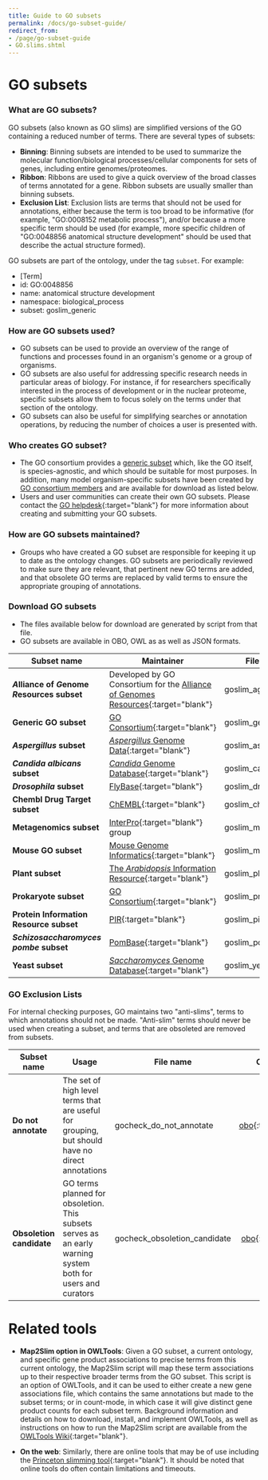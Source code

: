 ```yaml
---
title: Guide to GO subsets
permalink: /docs/go-subset-guide/
redirect_from: 
- /page/go-subset-guide
- GO.slims.shtml
---
```


# GO subsets

### What are GO subsets?
 GO subsets (also known as GO slims) are simplified versions of the GO containing a reduced number of terms. There are several types of subsets: 
+ **Binning**: Binning subsets are intended to be used to summarize the molecular function/biological processes/cellular components for sets of genes, including entire genomes/proteomes.
+ **Ribbon**: Ribbons are used to give a quick overview of the broad classes of terms annotated for a gene. Ribbon subsets are usually smaller than binning subsets.
+ **Exclusion List**: Exclusion lists are terms that should not be used for annotations, either because the term is too broad to be informative (for example, "GO:0008152 metabolic process"), and/or because a more specific term should be used (for example, more specific children of "GO:0048856 anatomical structure development" should be used that describe the actual structure formed).

GO subsets are part of the ontology, under the tag `subset`. For example:
 + [Term]
 + id: GO:0048856
 + name: anatomical structure development
 + namespace: biological_process
 + subset: goslim_generic
  
### How are GO subsets used?

+ GO subsets can be used to provide an overview of the range of functions and processes found in an organism's genome or a group of organisms. 
+ GO subsets are also useful for addressing specific research needs in particular areas of biology. For instance, if for researchers specifically interested in the process of development or in the nuclear proteome, specific subsets allow them to focus solely on the terms under that section of the ontology.
+ GO subsets can also be useful for simplifying searches or annotation operations, by reducing the number of choices a user is presented with.

### Who creates GO subset?
+ The GO consortium provides a [generic subset](https://current.geneontology.org/ontology/subsets/goslim_generic.obo) which, like the GO itself, is species-agnostic, and which should be suitable for most purposes. In addition, many model organism-specific subsets have been created by [GO consortium members](/docs/go-consortium/) and are available for download as listed below.
+ Users and user communities can create their own GO subsets. Please contact the [GO helpdesk](http://help.geneontology.org/){:target="blank"} for more information about creating and submitting your GO subsets.

### How are GO subsets maintained?
+ Groups who have created a GO subset are responsible for keeping it up to date as the ontology changes. GO subsets are periodically reviewed to make sure they are relevant, that pertinent new GO terms are added, and that obsolete GO terms are replaced by valid terms to ensure the appropriate grouping of annotations.

### Download GO subsets
+ The files available below for download are generated by script from that file. 
+ GO subsets are available in OBO, OWL as as well as JSON formats.

|**Subset name**|**Maintainer**|**File name**|**OBO format**|**OWL format**|**json format**|**tsv format**|
|------------------|-------------|-------------|-------------|------------|-------------|-------------|
|***A*lliance of *G*enome *R*esources subset**|Developed by GO Consortium for the [Alliance of Genomes Resources](https://www.alliancegenome.org/){:target="blank"} |goslim_agr  |[obo](https://current.geneontology.org/ontology/subsets/goslim_agr.obo){:target="blank"}  |[owl](https://current.geneontology.org/ontology/subsets/goslim_agr.owl){:target="blank"}  |[json](https://current.geneontology.org/ontology/subsets/goslim_agr.json){:target="blank"}  | [tsv](https://current.geneontology.org/ontology/subsets/goslim_agr.tsv){:target="blank"}  |
|**Generic GO subset**|[GO Consortium](https://help.geneontology.org/){:target="blank"} |goslim_generic|[obo](https://current.geneontology.org/ontology/subsets/goslim_generic.obo){:target="blank"} | [owl](https://current.geneontology.org/ontology/subsets/goslim_generic.owl){:target="blank"}  |[json](https://current.geneontology.org/ontology/subsets/goslim_generic.json){:target="blank"}  |[tsv](https://current.geneontology.org/ontology/subsets/goslim_generic.tsv){:target="blank"}  |
|*__Aspergillus__* **subset**|[_Aspergillus_ Genome Data](http://www.aspgd.org/){:target="blank"} |goslim_aspergillus|[obo](https://current.geneontology.org/ontology/subsets/goslim_aspergillus.obo){:target="blank"}  |[owl](https://current.geneontology.org/ontology/subsets/goslim_aspergillus.owl){:target="blank"}  |[json](https://current.geneontology.org/ontology/subsets/goslim_aspergillus.json){:target="blank"}  |[tsv](https://current.geneontology.org/ontology/subsets/goslim_aspergillus.tsv){:target="blank"}  |
|*__Candida albicans__* **subset**|[_Candida_ Genome Database](http://www.candidagenome.org/){:target="blank"} |goslim_candida|[obo](https://current.geneontology.org/ontology/subsets/goslim_candida.obo){:target="blank"} |[owl](https://current.geneontology.org/ontology/subsets/goslim_candida.owl){:target="blank"}  |[json](https://current.geneontology.org/ontology/subsets/goslim_candida.json){:target="blank"}  |[tsv](https://current.geneontology.org/ontology/subsets/goslim_candida.tsv){:target="blank"}  |
|*__Drosophila__* **subset**|[FlyBase](http://www.flybase.org/){:target="blank"} |goslim_drosophila|[obo](https://current.geneontology.org/ontology/subsets/goslim_drosophila.obo){:target="blank"} |[owl](https://current.geneontology.org/ontology/subsets/goslim_drosophila.owl){:target="blank"}  |[json](https://current.geneontology.org/ontology/subsets/goslim_drosophila.json){:target="blank"}  |[tsv](https://current.geneontology.org/ontology/subsets/goslim_drosophila.tsv){:target="blank"}  |
|**Chembl Drug Target subset**|[ChEMBL](https://www.ebi.ac.uk/chembl/){:target="blank"} |goslim_chembl|[obo](https://current.geneontology.org/ontology/subsets/goslim_chembl.obo){:target="blank"} |[owl](https://current.geneontology.org/ontology/subsets/goslim_chembl.owl){:target="blank"}  |[json](https://current.geneontology.org/ontology/subsets/goslim_chembl.json){:target="blank"} |[tsv](https://current.geneontology.org/ontology/subsets/goslim_chembl.tsv){:target="blank"} |
|**Metagenomics subset**|[InterPro](http://www.ebi.ac.uk/interpro/){:target="blank"}  group|goslim_metagenomic|[obo](https://current.geneontology.org/ontology/subsets/goslim_metagenomics.obo){:target="blank"} | [owl](https://current.geneontology.org/ontology/subsets/goslim_metagenomics.owl){:target="blank"}  |[json](https://current.geneontology.org/ontology/subsets/goslim_metagenomics.json){:target="blank"} |[tsv](https://current.geneontology.org/ontology/subsets/goslim_metagenomics.tsv){:target="blank"} |
|**Mouse GO subset**|[Mouse Genome Informatics](http://www.informatics.jax.org/){:target="blank"} |goslim_mouse|[obo](https://current.geneontology.org/ontology/subsets/goslim_mouse.obo){:target="blank"}  |[owl](https://current.geneontology.org/ontology/subsets/goslim_mouse.owl){:target="blank"}  |[json](https://current.geneontology.org/ontology/subsets/goslim_mouse.json){:target="blank"}  |[tsv](https://current.geneontology.org/ontology/subsets/goslim_mouse.tsv){:target="blank"}  |
|**Plant subset**|[The _Arabidopsis_ Information Resource](https://www.arabidopsis.org/){:target="blank"} |goslim_plant|[obo](https://current.geneontology.org/ontology/subsets/goslim_plant.obo){:target="blank"}  |[owl](https://current.geneontology.org/ontology/subsets/goslim_plant.owl){:target="blank"}  |[json](https://current.geneontology.org/ontology/subsets/goslim_plant.json){:target="blank"}  |[tsv](https://current.geneontology.org/ontology/subsets/goslim_plant.tsv){:target="blank"}  |
|**Prokaryote subset**|[GO Consortium](https://help.geneontology.org/){:target="blank"} |goslim_prokaryote|[obo](https://current.geneontology.org/ontology/subsets/goslim_prokaryote.obo){:target="blank"}  |[owl](https://current.geneontology.org/ontology/subsets/goslim_prokaryote.owl){:target="blank"}  |[json](https://current.geneontology.org/ontology/subsets/goslim_prokaryote.json){:target="blank"}  |[tsv](https://current.geneontology.org/ontology/subsets/goslim_prokaryote.tsv){:target="blank"}  |
|**Protein Information Resource subset**|[PIR](https://proteininformationresource.org/){:target="blank"} |goslim_pir|[obo](https://current.geneontology.org/ontology/subsets/goslim_pir.obo){:target="blank"}  |[owl](https://current.geneontology.org/ontology/subsets/goslim_pir.owl){:target="blank"}  |[json](https://current.geneontology.org/ontology/subsets/goslim_pir.json){:target="blank"}  |[tsv](https://current.geneontology.org/ontology/subsets/goslim_pir.tsv){:target="blank"}  |
|*__Schizosaccharomyces pombe__* **subset**|[PomBase](https://www.pombase.org/){:target="blank"} |goslim_pombe|[obo](https://current.geneontology.org/ontology/subsets/goslim_pombe.obo){:target="blank"}  |[owl](https://current.geneontology.org/ontology/subsets/goslim_pombe.owl){:target="blank"}  |[json](https://current.geneontology.org/ontology/subsets/goslim_pombe.json){:target="blank"}  |[tsv](https://current.geneontology.org/ontology/subsets/goslim_pombe.tsv){:target="blank"}  |
|**Yeast subset**|[_Saccharomyces_ Genome Database](https://www.yeastgenome.org/){:target="blank"} |goslim_yeast|[obo](https://current.geneontology.org/ontology/subsets/goslim_yeast.obo){:target="blank"}  |[owl](https://current.geneontology.org/ontology/subsets/goslim_yeast.owl){:target="blank"}  |[json](https://current.geneontology.org/ontology/subsets/goslim_yeast.json){:target="blank"}  |[tsv](https://current.geneontology.org/ontology/subsets/goslim_yeast.tsv){:target="blank"}  |

### GO Exclusion Lists

For internal checking purposes, GO maintains two "anti-slims", terms to which annotations should not be made. "Anti-slim" terms should never be used when creating a subset, and terms that are obsoleted are removed from subsets.

|**Subset name**|**Usage** |**File name** |**OBO format** |**OWL format** |**json format** |**tsv format***
|------------------|----------|----------|----------|----------|----------|----------|
|**Do not annotate**|The set of high level terms that are useful for grouping, but should have no direct annotations| gocheck_do_not_annotate |[obo](https://current.geneontology.org/ontology/subsets/gocheck_do_not_annotate.obo){:target="blank"} | [owl](https://current.geneontology.org/ontology/subsets/gocheck_do_not_annotate.owl){:target="blank"}  |[json](https://current.geneontology.org/ontology/subsets/gocheck_do_not_annotate.json){:target="blank"} |[tsv](https://current.geneontology.org/ontology/subsets/gocheck_do_not_annotate.tsv){:target="blank"} 
|**Obsoletion candidate**|GO terms planned for obsoletion. This subsets serves as an early warning system both for users and curators | gocheck_obsoletion_candidate | [obo](https://current.geneontology.org/ontology/subsets/gocheck_obsoletion_candidate.obo){:target="blank"} |[owl](https://current.geneontology.org/ontology/subsets/gocheck_obsoletion_candidate.owl){:target="blank"} |[json](https://current.geneontology.org/ontology/subsets/gocheck_obsoletion_candidate.json){:target="blank"} |[tsv](https://current.geneontology.org/ontology/subsets/gocheck_obsoletion_candidate.tsv){:target="blank"} 


# Related tools
- __Map2Slim option in OWLTools__:
Given a GO subset, a current ontology, and specific gene product associations to precise terms from this current ontology, the Map2Slim script will map these term associations up to their respective broader terms from the GO subset. This script is an option of OWLTools, and it can be used to either create a new gene associations file, which contains the same annotations but made to the subset terms; or in count-mode, in which case it will give distinct gene product counts for each subset term. Background information and details on how to download, install, and implement OWLTools, as well as instructions on how to run the Map2Slim script are available from the <a href="https://github.com/owlcollab/owltools/wiki/Map2Slim">OWLTools Wiki</a>{:target="blank"}.

- __On the web__:
Similarly, there are online tools that may be of use including the [Princeton slimming tool](http://go.princeton.edu/){:target="blank"}. It should be noted that online tools do often contain limitations and timeouts.
